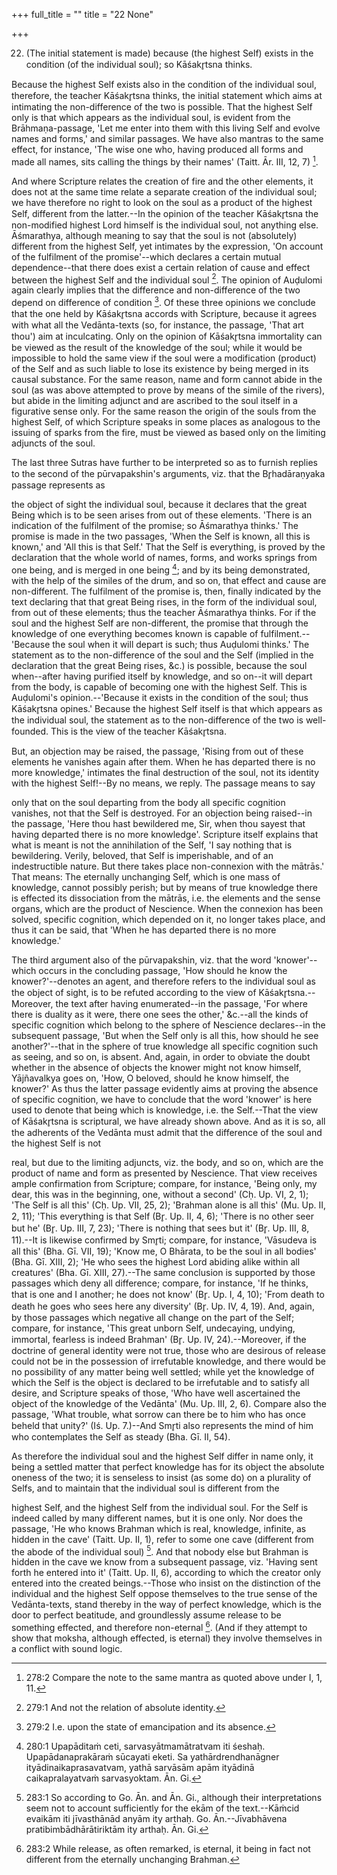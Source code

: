 +++
full_title = ""
title = "22 None"

+++


22. (The initial statement is made) because (the highest Self) exists in the condition (of the individual soul); so Kāśakr̥tsna thinks.

Because the highest Self exists also in the condition of the individual soul, therefore, the teacher Kāśakr̥tsna thinks, the initial statement which aims at intimating the non-difference of the two is possible. That the highest Self only is that which appears as the individual soul, is evident from the Brāhmaṇa-passage, 'Let me enter into them with this living Self and evolve names and forms,' and similar passages. We have also mantras to the same effect, for instance, 'The wise one who, having produced all forms and made all names, sits calling the things by their names' (Taitt. Ār. III, 12, 7) [^fn_249].

[^fn_249]: 278:2 Compare the note to the same mantra as quoted above under I, 1, 11.

 And where Scripture relates the creation of fire and the other elements, it does not at the same time relate a separate creation of the individual soul; we have therefore no right to look on the soul as a product of the highest Self, different from the latter.--In the opinion of the teacher Kāśakr̥tsna the non-modified highest Lord himself is the individual soul, not anything else. Āśmarathya, although meaning to say that the soul is not (absolutely) different from the highest Self, yet intimates by the expression, 'On account of the fulfilment of the promise'--which declares a certain mutual dependence--that there does exist a certain relation of cause and effect between the highest Self and the individual soul [^fn_250]. The opinion of Auḍulomi again clearly implies that the difference and non-difference of the two depend on difference of condition [^fn_251]. Of these three opinions we conclude that the one held by Kāśakr̥tsna accords with Scripture, because it agrees with what all the Vedānta-texts (so, for instance, the passage, 'That art thou') aim at inculcating. Only on the opinion of Kāśakr̥tsna immortality can be viewed as the result of the knowledge of the soul; while it would be impossible to hold the same view if the soul were a modification (product) of the Self and as such liable to lose its existence by being merged in its causal substance. For the same reason, name and form cannot abide in the soul (as was above attempted to prove by means of the simile of the rivers), but abide in the limiting adjunct and are ascribed to the soul itself in a figurative sense only. For the same reason the origin of the souls from the highest Self, of which Scripture speaks in some places as analogous to the issuing of sparks from the fire, must be viewed as based only on the limiting adjuncts of the soul.

[^fn_250]: 279:1 And not the relation of absolute identity.

[^fn_251]: 279:2 I.e. upon the state of emancipation and its absence.

The last three Sutras have further to be interpreted so as to furnish replies to the second of the pūrvapakshin's arguments, viz. that the Br̥hadāraṇyaka passage represents as

the object of sight the individual soul, because it declares that the great Being which is to be seen arises from out of these elements. 'There is an indication of the fulfilment of the promise; so Āśmarathya thinks.' The promise is made in the two passages, 'When the Self is known, all this is known,' and 'All this is that Self.' That the Self is everything, is proved by the declaration that the whole world of names, forms, and works springs from one being, and is merged in one being  [^fn_252]; and by its being demonstrated, with the help of the similes of the drum, and so on, that effect and cause are non-different. The fulfilment of the promise is, then, finally indicated by the text declaring that that great Being rises, in the form of the individual soul, from out of these elements; thus the teacher Āśmarathya thinks. For if the soul and the highest Self are non-different, the promise that through the knowledge of one everything becomes known is capable of fulfilment.--'Because the soul when it will depart is such; thus Auḍulomi thinks.' The statement as to the non-difference of the soul and the Self (implied in the declaration that the great Being rises, &c.) is possible, because the soul when--after having purified itself by knowledge, and so on--it will depart from the body, is capable of becoming one with the highest Self. This is Auḍulomi's opinion.--'Because it exists in the condition of the soul; thus Kāśakr̥tsna opines.' Because the highest Self itself is that which appears as the individual soul, the statement as to the non-difference of the two is well-founded. This is the view of the teacher Kāśakr̥tsna.

[^fn_252]: 280:1 Upapāditaṁ ceti, sarvasyātmamātratvam iti śeshaḥ. Upapādanaprakāraṁ sūcayati eketi. Sa yathārdrendhanāgner ityādinaikaprasavatvam, yathā sarvāsām apām ityādinā caikapralayatvaṁ sarvasyoktam. Ān. Gi.

But, an objection may be raised, the passage, 'Rising from out of these elements he vanishes again after them. When he has departed there is no more knowledge,' intimates the final destruction of the soul, not its identity with the highest Self!--By no means, we reply. The passage means to say

only that on the soul departing from the body all specific cognition vanishes, not that the Self is destroyed. For an objection being raised--in the passage, 'Here thou hast bewildered me, Sir, when thou sayest that having departed there is no more knowledge'. Scripture itself explains that what is meant is not the annihilation of the Self, 'I say nothing that is bewildering. Verily, beloved, that Self is imperishable, and of an indestructible nature. But there takes place non-connexion with the mātrās.' That means: The eternally unchanging Self, which is one mass of knowledge, cannot possibly perish; but by means of true knowledge there is effected its dissociation from the mātrās, i.e. the elements and the sense organs, which are the product of Nescience. When the connexion has been solved, specific cognition, which depended on it, no longer takes place, and thus it can be said, that 'When he has departed there is no more knowledge.'

The third argument also of the pūrvapakshin, viz. that the word 'knower'--which occurs in the concluding passage, 'How should he know the knower?'--denotes an agent, and therefore refers to the individual soul as the object of sight, is to be refuted according to the view of Kāśakr̥tsna.--Moreover, the text after having enumerated--in the passage, 'For where there is duality as it were, there one sees the other,' &c.--all the kinds of specific cognition which belong to the sphere of Nescience declares--in the subsequent passage, 'But when the Self only is all this, how should he see another?'--that in the sphere of true knowledge all specific cognition such as seeing, and so on, is absent. And, again, in order to obviate the doubt whether in the absence of objects the knower might not know himself, Yājñavalkya goes on, 'How, O beloved, should he know himself, the knower?' As thus the latter passage evidently aims at proving the absence of specific cognition, we have to conclude that the word 'knower' is here used to denote that being which is knowledge, i.e. the Self.--That the view of Kāśakr̥tsna is scriptural, we have already shown above. And as it is so, all the adherents of the Vedānta must admit that the difference of the soul and the highest Self is not

real, but due to the limiting adjuncts, viz. the body, and so on, which are the product of name and form as presented by Nescience. That view receives ample confirmation from Scripture; compare, for instance, 'Being only, my dear, this was in the beginning, one, without a second' (Cḥ. Up. VI, 2, 1); 'The Self is all this' (Cḥ. Up. VII, 25, 2); 'Brahman alone is all this' (Mu. Up. II, 2, 11); 'This everything is that Self (Br̥. Up. II, 4, 6); 'There is no other seer but he' (Br̥. Up. III, 7, 23); 'There is nothing that sees but it' (Br̥. Up. III, 8, 11).--It is likewise confirmed by Smr̥ti; compare, for instance, 'Vāsudeva is all this' (Bha. Gī. VII, 19); 'Know me, O Bhārata, to be the soul in all bodies' (Bha. Gī. XIII, 2); 'He who sees the highest Lord abiding alike within all creatures' (Bha. Gī. XIII, 27).--The same conclusion is supported by those passages which deny all difference; compare, for instance, 'If he thinks, that is one and I another; he does not know' (Br̥. Up. I, 4, 10); 'From death to death he goes who sees here any diversity' (Br̥. Up. IV, 4, 19). And, again, by those passages which negative all change on the part of the Self; compare, for instance, 'This great unborn Self, undecaying, undying, immortal, fearless is indeed Brahman' (Br̥. Up. IV, 24).--Moreover, if the doctrine of general identity were not true, those who are desirous of release could not be in the possession of irrefutable knowledge, and there would be no possibility of any matter being well settled; while yet the knowledge of which the Self is the object is declared to be irrefutable and to satisfy all desire, and Scripture speaks of those, 'Who have well ascertained the object of the knowledge of the Vedānta' (Mu. Up. III, 2, 6). Compare also the passage, 'What trouble, what sorrow can there be to him who has once beheld that unity?' (Iś. Up. 7.)--And Smr̥ti also represents the mind of him who contemplates the Self as steady (Bha. Gī. II, 54).

As therefore the individual soul and the highest Self differ in name only, it being a settled matter that perfect knowledge has for its object the absolute oneness of the two; it is senseless to insist (as some do) on a plurality of Selfs, and to maintain that the individual soul is different from the

highest Self, and the highest Self from the individual soul. For the Self is indeed called by many different names, but it is one only. Nor does the passage, 'He who knows Brahman which is real, knowledge, infinite, as hidden in the cave' (Taitt. Up. II, 1), refer to some one cave (different from the abode of the individual soul) [^fn_253]. And that nobody else but Brahman is hidden in the cave we know from a subsequent passage, viz. 'Having sent forth he entered into it' (Taitt. Up. II, 6), according to which the creator only entered into the created beings.--Those who insist on the distinction of the individual and the highest Self oppose themselves to the true sense of the Vedānta-texts, stand thereby in the way of perfect knowledge, which is the door to perfect beatitude, and groundlessly assume release to be something effected, and therefore non-eternal [^fn_254]. (And if they attempt to show that moksha, although effected, is eternal) they involve themselves in a conflict with sound logic.

[^fn_253]: 283:1 So according to Go. Ān. and Ān. Gi., although their interpretations seem not to account sufficiently for the ekām of the text.--Kāṁcid evaikām iti jīvasthānād anyām ity arthaḥ. Go. Ān.--Jīvabhāvena pratibimbādhārātiriktām ity arthaḥ. Ān. Gi.

[^fn_254]: 283:2 While release, as often remarked, is eternal, it being in fact not different from the eternally unchanging Brahman.

